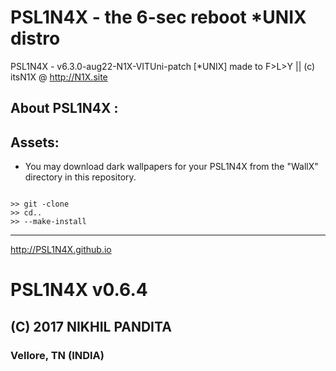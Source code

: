 # PSL1N4X - the 6-sec reboot *UNIX distro

PSL1N4X - v6.3.0-aug22-N1X-VITUni-patch [*UNIX] made to F>L>Y || (c) itsN1X @ http://N1X.site


## About PSL1N4X : 


## Assets:
- You may download dark wallpapers for your PSL1N4X from the "WallX" directory in this repository.

```

>> git -clone
>> cd..
>> --make-install

```

---

http://PSL1N4X.github.io
# PSL1N4X v0.6.4
## (C) 2017 NIKHIL PANDITA
### Vellore, TN (INDIA)
